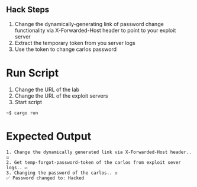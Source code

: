 ## Hack Steps

1. Change the dynamically-generating link of password change functionality via X-Forwarded-Host header to point to your exploit server
2. Extract the temporary token from you server logs
3. Use the token to change carlos password

# Run Script

1. Change the URL of the lab
2. Change the URL of the exploit servers
3. Start script

```
~$ cargo run
```

# Expected Output

```
1. Change the dynamically generated link via X-Forwarded-Host header.. ☑️
2. Get temp-forgot-password-token of the carlos from exploit sever logs.. ☑️
3. Changing the password of the carlos.. ☑️
✅ Password changed to: Hacked
```
